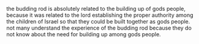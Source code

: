 the budding rod is absolutely related to the building up of gods people, because
it was related to the lord establishing the proper authority among the children of
Israel so that they could be built together as gods people. not many understand the
experience of the budding rod because they do not know about the need for building up
among gods people.
